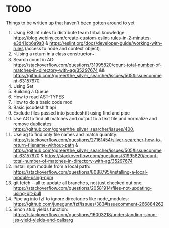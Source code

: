 # TODO
Things to be written up that haven't been gotten around to yet

1. Using ESLint rules to distribute team tribal knowledge: https://blog.webiny.com/create-custom-eslint-rules-in-2-minutes-e3d41cb6a9a0 & https://eslint.org/docs/developer-guide/working-with-rules (access to node and context object)
1. ~Using a return in a class constructor~
1. Search count in AG: https://stackoverflow.com/questions/31995820/count-total-number-of-matches-in-directory-with-ag/35297674 && https://github.com/ggreer/the_silver_searcher/issues/505#issuecomment-63157670
1. Using Set
1. Building a Queue
1. How to read AST-TYPES
1. How to do a basic code mod
1. Basic jscodeshift api
1. Exclude files passed into jscodeshift using find and pipe
1. Use AG to find all matches and output to a text file and normalize and remove duplicates: https://github.com/ggreer/the_silver_searcher/issues/400, 
1. Use ag to find only file names and match quantity: https://stackoverflow.com/questions/27161454/silver-searcher-how-to-return-filename-without-path & https://github.com/ggreer/the_silver_searcher/issues/505#issuecomment-63157670 & https://stackoverflow.com/questions/31995820/count-total-number-of-matches-in-directory-with-ag/35297674
1. Install npm module from a local path: https://stackoverflow.com/questions/8088795/installing-a-local-module-using-npm
1. git fetch --all to update all branches, not just checked out one: https://stackoverflow.com/questions/20581914/files-not-updating-using-git-pull
1. Pipe ag into fzf to ignore directories like node_modules: https://github.com/junegunn/fzf/issues/383#issuecomment-266884262
1. Sinon stub yields function: https://stackoverflow.com/questions/16003218/understanding-sinon-jss-yield-yields-and-callsarg
